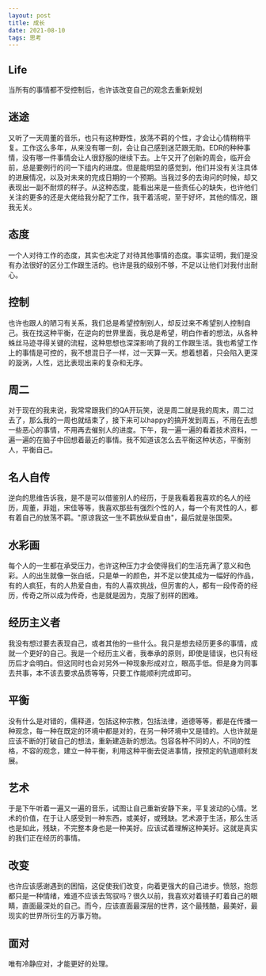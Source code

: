```yaml
---
layout: post
title: 成长
date: 2021-08-10
tags: 思考  
---
```


## Life
当所有的事情都不受控制后，也许该改变自己的观念去重新规划

## 迷途
又听了一天周董的音乐，也只有这种野性，放荡不羁的个性，才会让心情稍稍平复。工作这么多年，从来没有哪一刻，会让自己感到迷茫跟无助。EDR的种种事情，没有哪一件事情会让人很舒服的继续下去。上午又开了创新的周会，临开会前，总是要例行的问一下组内的进度。但是能明显的感觉到，他们并没有关注具体的进展情况，以及对未来的完成日期的一个预期。当我过多的去询问的时候，却又表现出一副不耐烦的样子。从这种态度，能看出来是一些责任心的缺失，也许他们关注的更多的还是大佬给我分配了工作，我干着活呢，至于好坏，其他的情况，跟我无关。

## 态度
一个人对待工作的态度，其实也决定了对待其他事情的态度。事实证明，我们是没有办法很好的区分工作跟生活的。也许是我的级别不够，不足以让他们对我付出耐心。

## 控制
也许也跟人的陋习有关系，我们总是希望控制别人，却反过来不希望别人控制自己。我在找这种平衡，在逆向的世界里面，我总是希望，明白作者的想法，从各种蛛丝马迹寻得关键的流程，这种思想也深深影响了我的工作跟生活。我也希望工作上的事情是可控的，我不想混日子一样，过一天算一天。想着想着，只会陷入更深的漩涡，人性，远比表现出来的复杂和无序。

## 周二
对于现在的我来说，我常常跟我们的QA开玩笑，说是周二就是我的周末，周二过去了，那么我的一周也就结束了，接下来可以happy的搞开发到周五，不用在去想一些恶心的事情，不用再去催别人的进度。下午，我一遍一遍的看着技术资料，一遍一遍的在脑子中回想着最近的事情。我不知道该怎么去平衡这种状态，平衡别人，平衡自己。

## 名人自传
逆向的思维告诉我，是不是可以借鉴别人的经历，于是我看着我喜欢的名人的经历，周董，菲姐，宋佳等等，我喜欢那些有强烈个性的人，每一个有灵性的人，都有着自己的放荡不羁。"原谅我这一生不羁放纵爱自由"，最后就是张国荣。

## 水彩画
每个人的一生都在承受压力，也许这种压力才会使得我们的生活充满了意义和色彩。人的出生就像一张白纸，只是单一的颜色，并不足以使其成为一幅好的作品，有的人疯狂，有的人热爱自由，有的人喜欢挑战，但厉害的人，都有一段传奇的经历，传奇之所以成为传奇，也是就是因为，克服了别样的困难。

## 经历主义者
我没有想过要去表现自己，或者其他的一些什么。我只是想去经历更多的事情，成就一个更好的自己。我是一个经历主义者，我奉承的原则，即使是错误，也只有经历后才会明白。但这同时也会对另外一种现象形成对立，眼高手低。但是身为同事去共事，本不该去要求品质等等，只要工作能顺利完成即可。

## 平衡
没有什么是对错的，儒释道，包括这种宗教，包括法律，道德等等，都是在传播一种观念，每一种在既定的环境中都是对的，在另一种环境中又是错的。人也许就是应该不断的打破自己的想法，重新建造新的想法。包容各种不同的人，不同的性格，不容的观念，建立一种平衡，利用这种平衡去促进事情，按预定的轨道顺利发展。

## 艺术
于是下午听着一遍又一遍的音乐，试图让自己重新安静下来，平复波动的心情。艺术的价值，在于让人感受到一种东西，或美好，或残缺。艺术源于生活，那么生活也是如此，残缺，不完整本身也是一种美好。应该试着理解这种美好。这就是真实的我们正在经历的事情。

## 改变
也许应该感谢遇到的困恼，这促使我们改变，向着更强大的自己进步。愤怒，抱怨都只是一种情绪，难道不应该去驾驭吗？很久以前，我喜欢对着镜子盯着自己的眼睛，直面最深处的自己。而今，应该直面最深层的世界，这个最残酷，最美好，最现实的世界所衍生的万事万物。


## 面对
唯有冷静应对，才能更好的处理。
